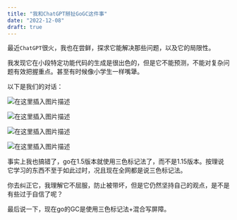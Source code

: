 ```yaml
---
title: "我和ChatGPT掰扯GoGC这件事"
date: "2022-12-08"
draft: true
---
```


最近`ChatGPT`很火，我也在尝鲜，探求它能解决那些问题，以及它的局限性。

我发现它在小段特定功能代码的生成是很出色的，但是它不能预测，不能对复杂问题有效把握重点。甚至有时候像小学生一样嘴犟。


<!--more-->


以下是我们的对话：

![在这里插入图片描述](https://img-blog.csdnimg.cn/c9939ac859de4104b5cde66409524e53.png)

![在这里插入图片描述](https://img-blog.csdnimg.cn/87eb9aa3ce184666bf6aa7ad9f3dea36.png)

![在这里插入图片描述](https://img-blog.csdnimg.cn/6434add08e0543eb9d2dc6db8a54d09d.png)

![在这里插入图片描述](https://img-blog.csdnimg.cn/478770d13c03494aa671b98e79f8639f.png)


事实上我也搞错了，go在1.5版本就使用三色标记法了，而不是1.15版本。按理说它学习的东西不至于如此过时，况且现在全网都是说三色标记法。

你去纠正它，我理解它不屈服，防止被带坏，但是它仍然坚持自己的观点，是不是有些过于自信了呢？

最后说一下，现在go的GC是使用三色标记法+混合写屏障。
